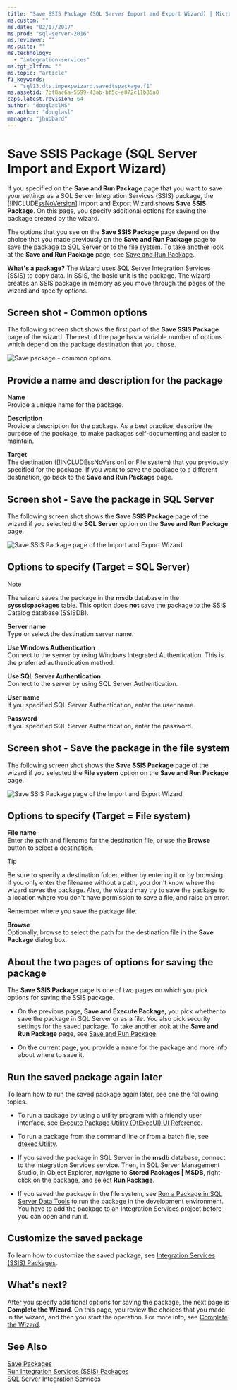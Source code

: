 ```yaml
---
title: "Save SSIS Package (SQL Server Import and Export Wizard) | Microsoft Docs"
ms.custom: ""
ms.date: "02/17/2017"
ms.prod: "sql-server-2016"
ms.reviewer: ""
ms.suite: ""
ms.technology: 
  - "integration-services"
ms.tgt_pltfrm: ""
ms.topic: "article"
f1_keywords: 
  - "sql13.dts.impexpwizard.savedtspackage.f1"
ms.assetid: 7bf8ac6a-5599-43ab-bf5c-e072c11b85a0
caps.latest.revision: 64
author: "douglaslMS"
ms.author: "douglasl"
manager: "jhubbard"
---
```

# Save SSIS Package (SQL Server Import and Export Wizard)
  If you specified on the **Save and Run Package** page that you want to save your settings as a SQL Server Integration Services (SSIS) package, the [!INCLUDE[ssNoVersion](../../includes/ssnoversion-md.md)] Import and Export Wizard shows **Save SSIS Package**. On this page, you specify additional options for saving the package created by the wizard.  

The options that you see on the **Save SSIS Package** page depend on the choice that you made previously on the **Save and Run Package** page to save the package to SQL Server or to the file system. To take another look at the **Save and Run Package** page, see [Save and Run Package](../../integration-services/import-export-data/save-and-run-package-sql-server-import-and-export-wizard.md).
 
**What's a package?** The Wizard uses SQL Server Integration Services (SSIS) to copy data. In SSIS, the basic unit is the package. The wizard creates an SSIS package in memory as you move through the pages of the wizard and specify options.

## Screen shot - Common options
The following screen shot shows the first part of the **Save SSIS Package** page of the wizard. The rest of the  page has a variable number of options which depend on the package destination that you chose.

![Save package - common options](../../integration-services/import-export-data/media/save-package-common-options.png)

## Provide a name and description for the package  
 **Name**  
 Provide a unique name for the package.  
  
 **Description**  
 Provide a description for the package. As a best practice, describe the purpose of the package, to make packages self-documenting and easier to maintain.  
  
 **Target**  
 The destination ([!INCLUDE[ssNoVersion](../../includes/ssnoversion-md.md)] or File system) that you previously specified for the package. If you want to save the package to a different destination, go back to the **Save and Run Package** page.

## Screen shot - Save the package in SQL Server

 The following screen shot shows the **Save SSIS Package** page of the wizard if you selected the **SQL Server** option on the **Save and Run Package** page. 
  
![Save SSIS Package page of the Import and Export Wizard](../../integration-services/import-export-data/media/save-package2.png "Save SSIS Package page of the Import and Export Wizard")  

## Options to specify (Target = SQL Server) 

 > [!NOTE]
 > The wizard saves the package in the **msdb** database in the **sysssispackages** table. This option does **not** save the package to the SSIS Catalog database (SSISDB).  
 
 **Server name**  
 Type or select the destination server name.  
   
 **Use Windows Authentication**  
Connect to the server by using Windows Integrated Authentication. This is the preferred authentication method.  
  
 **Use SQL Server Authentication**  
Connect to the server by using SQL Server Authentication.  
  
 **User name**  
If you specified SQL Server Authentication, enter the user name.  
  
 **Password**  
If you specified SQL Server Authentication, enter the password.  
    
## Screen shot - Save the package in the file system
 
The following screen shot shows the **Save SSIS Package** page of the wizard if you selected the **File system** option on the **Save and Run Package** page. 
  
![Save SSIS Package page of the Import and Export Wizard](../../integration-services/import-export-data/media/save-package1.png "Save SSIS Package page of the Import and Export Wizard")  

## Options to specify (Target = File system)

 **File name**  
 Enter the path and filename for the destination file, or use the **Browse** button to select a destination.  
  
> [!TIP]
> Be sure to specify a destination folder, either by entering it or by browsing. If you only enter the filename without a path, you don't know where the wizard saves the package. Also, the wizard may try to save the package to a location where you don't have permission to save a file, and raise an error.  
>   
>  Remember where you save the package file.  
  
 **Browse**  
 Optionally, browse to select the path for the destination file in the **Save Package** dialog box.  

## About the two pages of options for saving the package  
 The **Save SSIS Package** page is one of two pages on which you pick options for saving the SSIS package.  
  
-   On the previous page, **Save and Execute Package**, you pick whether to save the package in SQL Server or as a file. You also pick security settings for the saved package. To take another look at the **Save and Run Package** page, see [Save and Run Package](../../integration-services/import-export-data/save-and-run-package-sql-server-import-and-export-wizard.md).  
  
-   On the current page, you provide a name for the package and more info about where to save it.  
 
## Run the saved package again later  
 To learn how to run the saved package again later, see one the following topics.  
  
-   To run a package by using a utility program with a friendly user interface, see [Execute Package Utility &#40;DtExecUI&#41; UI Reference](../../integration-services/packages/execute-package-utility-dtexecui-ui-reference.md).  
  
-   To run a package from the command line or from a batch file, see [dtexec Utility](../../integration-services/packages/dtexec-utility.md).  
  
-   If you saved the package in SQL Server in the **msdb** database, connect to the Integration Services service. Then, in SQL Server Management Studio, in Object Explorer, navigate to **Stored Packages | MSDB**, right-click on the package, and select **Run Package**.

-   If you saved the package in the file system, see [Run a Package in SQL Server Data Tools](../../integration-services/packages/run-a-package-in-sql-server-data-tools.md) to run the package in the development environment. You have to add the package to an Integration Services project before you can open and run it.  

## Customize the saved package  
 To learn how to customize the saved package, see [Integration Services &#40;SSIS&#41; Packages](../../integration-services/integration-services-ssis-packages.md).  
  
## What's next?  
 After you specify additional options for saving the package, the next page is **Complete the Wizard**. On this page, you review the choices that you made in the wizard, and then you start the operation. For more info, see [Complete the Wizard](../../integration-services/import-export-data/complete-the-wizard-sql-server-import-and-export-wizard.md).  
 
## See Also  
[Save Packages](../../integration-services/save-packages.md)  
[Run Integration Services (SSIS) Packages](../../integration-services/packages/run-integration-services-ssis-packages.md)  
[SQL Server Integration Services](../../integration-services/sql-server-integration-services.md)
 
 
